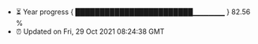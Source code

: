 - ⏳ Year progress { ████████████████████████▁▁▁▁▁▁ } 82.56 %
- ⏰ Updated on Fri, 29 Oct 2021 08:24:38 GMT

